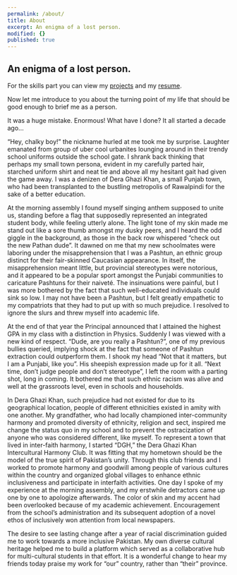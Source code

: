 ```yaml
---
permalink: /about/
title: About
excerpt: An enigma of a lost person.
modified: {}
published: true
---
```

## **An enigma of a lost person.**

For the skills part you can view my <a href="http://www.sheheryarnaveed.com/projects" target="_blank">projects</a> and my <a href="http://www.sheheryarnaveed.com/assets/docs/Resume-Muhammad%20Sheheryar%20Naveed.pdf" target="_blank">resume</a>.

Now let me introduce to you about the turning point of my life that should be good enough to brief me as a person.

It was a huge mistake. Enormous! What have I done?
It all started a decade ago...

“Hey, chalky boy!” the nickname hurled at me took me by surprise. Laughter emanated from group of uber cool urbanites lounging around in their trendy school uniforms outside the school gate.  I shrank back thinking that perhaps my small town persona, evident in my carefully parted hair, starched uniform shirt and neat tie and above all my hesitant gait had given the game away. I was a denizen of Dera Ghazi Khan, a small Punjab town, who had been transplanted to the bustling metropolis of Rawalpindi for the sake of a better education. 

At the morning assembly I found myself singing anthem supposed to unite us, standing before a flag that supposedly represented an integrated student body, while feeling utterly alone. The light tone of my skin made me stand out like a sore thumb amongst my dusky peers, and I heard the odd giggle in the background, as those in the back row whispered “check out the new Pathan dude”. It dawned on me that my new schoolmates were laboring under the misapprehension that I was a Pashtun, an ethnic group distinct for their fair-skinned Caucasian appearance. In itself, the misapprehension meant little, but provincial stereotypes were notorious, and it appeared to be a popular sport amongst the Punjabi communities to caricature Pashtuns for their naiveté. The insinuations were painful, but I was more bothered by the fact that such well-educated individuals could sink so low. I may not have been a Pashtun, but I felt greatly empathetic to my compatriots that they had to put up with so much prejudice. I resolved to ignore the slurs and threw myself into academic life.

At the end of that year the Principal announced that I attained the highest GPA in my class with a distinction in Physics. Suddenly I was viewed with a new kind of respect. “Dude, are you really a Pashtun?”, one of my previous bullies queried, implying shock at the fact that someone of Pashtun extraction could outperform them. I shook my head “Not that it matters, but I am a Punjabi, like you”. His sheepish expression made up for it all. “Next time, don’t judge people and don’t stereotype”, I left the room with a parting shot, long in coming. It bothered me that such ethnic racism was alive and well at the grassroots level, even in schools and households.

 In Dera Ghazi Khan, such prejudice had not existed for due to its geographical location, people of different ethnicities existed in amity with one another. My grandfather, who had locally championed inter-community harmony and promoted diversity of ethnicity, religion and sect, inspired me change the status quo in my school and to prevent the ostracization of anyone who was considered different, like myself. To represent a town that lived in inter-faith harmony, I started “DGH,” the Dera Ghazi Khan Intercultural Harmony Club. It was fitting that my hometown should be the model of the true spirit of Pakistan’s unity. Through this club friends and I worked to promote harmony and goodwill among people of various cultures within the country and organized global villages to enhance ethnic inclusiveness and participate in interfaith activities. One day I spoke of my experience at the morning assembly, and my erstwhile detractors came up one by one to apologize afterwards. The color of skin and my accent had been overlooked because of my academic achievement. Encouragement from the school’s administration and its subsequent adoption of a novel ethos of inclusively won attention from local newspapers.

The desire to see lasting change after a year of racial discrimination guided me to work towards a more inclusive Pakistan. My own diverse cultural heritage helped me to build a platform which served as a collaborative hub for multi-cultural students in that effort. It is a wonderful change to hear my friends today praise my work for “our” country, rather than “their” province.

